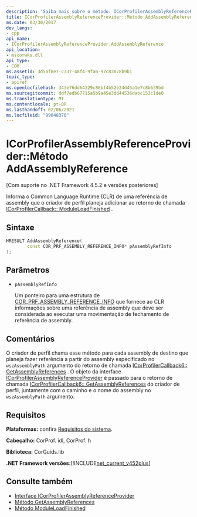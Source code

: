 ```yaml
---
description: 'Saiba mais sobre o método: ICorProfilerAssemblyReferenceProvider:: AddAssemblyReference'
title: ICorProfilerAssemblyReferenceProvider::Método AddAssemblyReference
ms.date: 03/30/2017
dev_langs:
- cpp
api_name:
- ICorProfilerAssemblyReferenceProvider.AddAssemblyReference
api_location:
- mscorwks.dll
api_type:
- COM
ms.assetid: 3d5af8e7-c337-48f4-9fa6-97c83878b9b1
topic_type:
- apiref
ms.openlocfilehash: 343e76dd64329c88bf4b52e24d45a1e7c8b639bd
ms.sourcegitcommit: ddf7edb67715a5b9a45e3dd44536dabc153c1de0
ms.translationtype: MT
ms.contentlocale: pt-BR
ms.lasthandoff: 02/06/2021
ms.locfileid: "99648370"
---
```

# <a name="icorprofilerassemblyreferenceprovideraddassemblyreference-method"></a>ICorProfilerAssemblyReferenceProvider::Método AddAssemblyReference

[Com suporte no .NET Framework 4.5.2 e versões posteriores]  
  
 Informa o Common Language Runtime (CLR) de uma referência de assembly que o criador de perfil planeja adicionar ao retorno de chamada [ICorProfilerCallback:: ModuleLoadFinished](icorprofilercallback-moduleloadfinished-method.md) .  
  
## <a name="syntax"></a>Sintaxe  
  
```cpp
HRESULT AddAssemblyReference(  
        const COR_PRF_ASSEMBLY_REFERENCE_INFO* pAssemblyRefInfo  
);  
```  
  
## <a name="parameters"></a>Parâmetros

- `pAssemblyRefInfo`

  Um ponteiro para uma estrutura de [COR_PRF_ASSEMBLY_REFERENCE_INFO](cor-prf-assembly-reference-info-structure.md) que fornece ao CLR informações sobre uma referência de assembly que deve ser considerada ao executar uma movimentação de fechamento de referência de assembly.
  
## <a name="remarks"></a>Comentários  

 O criador de perfil chama esse método para cada assembly de destino que planeja fazer referência a partir do assembly especificado no `wszAssemblyPath` argumento do retorno de chamada [ICorProfilerCallback6:: GetAssemblyReferences](icorprofilercallback6-getassemblyreferences-method.md) . O objeto da interface [ICorProfilerAssemblyReferenceProvider](icorprofilerassemblyreferenceprovider-interface.md) é passado para o retorno de chamada [ICorProfilerCallback6:: GetAssemblyReferences](icorprofilercallback6-getassemblyreferences-method.md) do criador de perfil, juntamente com o caminho e o nome do assembly no `wszAssemblyPath` argumento.  
  
## <a name="requirements"></a>Requisitos  

 **Plataformas:** confira [Requisitos do sistema](../../get-started/system-requirements.md).  
  
 **Cabeçalho:** CorProf. idl, CorProf. h  
  
 **Biblioteca:** CorGuids.lib  
  
 **.NET Framework versões:**[!INCLUDE[net_current_v452plus](../../../../includes/net-current-v452plus-md.md)]  
  
## <a name="see-also"></a>Consulte também

- [Interface ICorProfilerAssemblyReferenceProvider](icorprofilerassemblyreferenceprovider-interface.md)
- [Método GetAssemblyReferences](icorprofilercallback6-getassemblyreferences-method.md)
- [Método ModuleLoadFinished](icorprofilercallback-moduleloadfinished-method.md)
